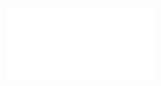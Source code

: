 
![Document](file:///G:/My%20Drive/Embed/Academic%20Documents/Ultra-sensitive%20platelet%20proteome%20maps%20the%20O-glycosylation%20landscape.pdf)
